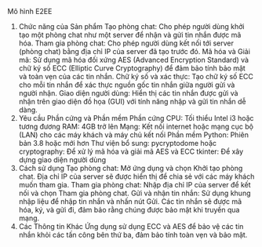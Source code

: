 Mô hình E2EE
1. Chức năng của Sản phẩm
  Tạo phòng chat: Cho phép người dùng khởi tạo một phòng chat như một server để nhận và gửi tin nhắn được mã hóa.
  Tham gia phòng chat: Cho phép người dùng kết nối tới server (phòng chat) bằng địa chỉ IP của server đã tạo trước đó.
  Mã hóa và Giải mã: Sử dụng mã hóa đối xứng AES (Advanced Encryption Standard) và chữ ký số ECC (Elliptic Curve Cryptography) để đảm bảo tính bảo mật và toàn vẹn của các tin nhắn.
  Chữ ký số và xác thực: Tạo chữ ký số ECC cho mỗi tin nhắn để xác thực nguồn gốc tin nhắn giữa người gửi và người nhận.
  Giao diện người dùng: Hiển thị các tin nhắn được gửi và nhận trên giao diện đồ họa (GUI) với tính năng nhập và gửi tin nhắn dễ dàng.
2. Yêu cầu Phần cứng và Phần mềm
  Phần cứng
    CPU: Tối thiểu Intel i3 hoặc tương đương
    RAM: 4GB trở lên
    Mạng: Kết nối internet hoặc mạng cục bộ (LAN) cho các máy khách và máy chủ kết nối
  Phần mềm
    Python: Phiên bản 3.8 hoặc mới hơn
  Thư viện bổ sung:
    pycryptodome hoặc cryptography: Để xử lý mã hóa và giải mã AES và ECC
    tkinter: Để xây dựng giao diện người dùng
3. Cách sử dụng
  Tạo phòng chat:
    Mở ứng dụng và chọn Khởi tạo phòng chat.
    Địa chỉ IP của server sẽ được hiển thị để chia sẻ với các máy khách muốn tham gia.
  Tham gia phòng chat:
    Nhập địa chỉ IP của server để kết nối và chọn Tham gia phòng chat.
  Gửi và nhận tin nhắn:
    Sử dụng khung nhập liệu để nhập tin nhắn và nhấn nút Gửi.
    Các tin nhắn sẽ được mã hóa, ký, và gửi đi, đảm bảo rằng chúng được bảo mật khi truyền qua mạng.
4. Các Thông tin Khác
   Ứng dụng sử dụng ECC và AES để bảo vệ các tin nhắn khỏi các tấn công bên thứ ba, đảm bảo tính toàn vẹn và bảo mật.
